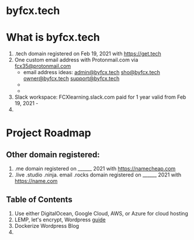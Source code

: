 # byfcx.tech
# What is byfcx.tech
1. .tech domain registered on Feb 19, 2021 with https://get.tech
2. One custom email address with Protonmail.com via fcx35@protonmail.com
    - email address ideas: admin@byfcx.tech sho@byfcx.tech owner@byfcx.tech support@byfcx.tech
    - 
    - 
5. Slack workspace: FCXlearning.slack.com paid for 1 year valid from Feb 19, 2021 - 
6. 

# Project Roadmap
## Other domain registered:
1. .me domain registered on ______ 2021 with https://namecheap.com
2. .live .studio .ninja. email .rocks domain registered on ______ 2021 with https://name.com


## Table of Contents
  1. Use either DigitalOcean, Google Cloud, AWS, or Azure for cloud hosting
  2. LEMP, let's encrypt, Wordpress [guide](https://www.digitalocean.com/community/tutorials/how-to-install-wordpress-with-docker-compose/)
  3. Dockerize Wordpress Blog
  4. 
